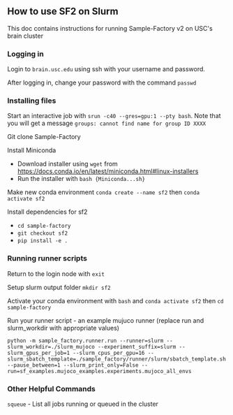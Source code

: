 ## How to use SF2 on Slurm

This doc contains instructions for running Sample-Factory v2 on USC's brain cluster

### Logging in

Login to `brain.usc.edu` using ssh with your username and password.

After logging in, change your password with the command `passwd`

### Installing files

Start an interactive job with `srun -c40 --gres=gpu:1 --pty bash`. 
Note that you will get a message `groups: cannot find name for group ID XXXX`

Git clone Sample-Factory

Install Miniconda
- Download installer using `wget` from https://docs.conda.io/en/latest/miniconda.html#linux-installers
- Run the installer with `bash {Miniconda...sh}`

Make new conda environment `conda create --name sf2` then `conda activate sf2`

Install dependencies for sf2
- `cd sample-factory`
- `git checkout sf2`
- `pip install -e .`

### Running runner scripts

Return to the login node with `exit`

Setup slurm output folder `mkdir sf2` 

Activate your conda environment with `bash` and `conda activate sf2` then `cd sample-factory`

Run your runner script - an example mujuco runner (replace run and slurm_workdir with appropriate values)
```
python -m sample_factory.runner.run --runner=slurm --slurm_workdir=./slurm_mujoco --experiment_suffix=slurm --slurm_gpus_per_job=1 --slurm_cpus_per_gpu=16 --slurm_sbatch_template=./sample_factory/runner/slurm/sbatch_template.sh --pause_between=1 --slurm_print_only=False --run=sf_examples.mujoco_examples.experiments.mujoco_all_envs
```

### Other Helpful Commands

`squeue` - List all jobs running or queued in the cluster
